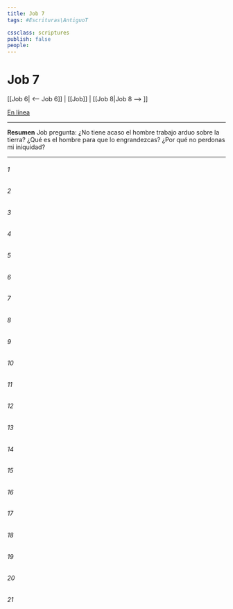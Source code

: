 ```yaml
---
title: Job 7
tags: #Escrituras\AntiguoT

cssclass: scriptures
publish: false
people:
---
```


# Job 7
[[Job 6| <-- Job 6]] | [[Job]] | [[Job 8|Job 8 --> ]]

[En línea](https://churchofjesuschrist.org/study/scriptures/ot/job/7?lang=spa)

---
__Resumen__
Job pregunta: ¿No tiene acaso el hombre trabajo arduo sobre la tierra? ¿Qué es el hombre para que lo engrandezcas? ¿Por qué no perdonas mi iniquidad?

---
###### 1 


###### 2 


###### 3 


###### 4 


###### 5 


###### 6 


###### 7 


###### 8 


###### 9 


###### 10 


###### 11 


###### 12 


###### 13 


###### 14 


###### 15 


###### 16 


###### 17 


###### 18 


###### 19 


###### 20 


###### 21 


